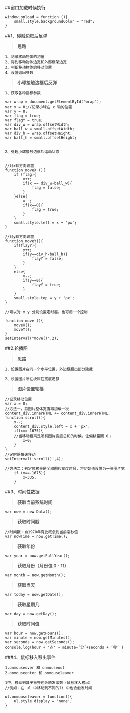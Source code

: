 ##窗口加载时候执行

	window.onload = function (){
		small.style.backgroundColor = "red";
	}
	
##1、碰触边框后反弹

>**思路**
	
	1、记录移动物体的初值
	2、得到移动物体边宽和外部框架边宽
	3、判断移动物体的移动位置
	4、设置返回参数
	
	
>**小球接触边框后反弹**

	1、获取各种指标参数
	
	var wrap = document.getElementById("wrap");
	var x = 0;//记录小球在 x 轴的位置
	var y = 0;
	var flag = true;
	var flagY = true;
	var div_w = wrap.offsetWidth;
	var ball_w = small.offsetWidth;
	var div_h = wrap.offsetHeight;
	var ball_h = small.offsetHeight;
	
	
	2、处理小球接触边框后运动状态
	
	
	//对x轴方向设置
	function moveX (){
		if (flag){
			x++;
			if(x == div_w-ball_w){
				flag = false;
			}
		}else{
			x--;
			if(x==0){
				flag = true;
			}
		}
		small.style.left = x + 'px';
	}
	
	//对y轴方向设置
	function moveY(){
		if(flayY){
			y++;
			if(y==div_h-ball_h){
				flayY = false;
			}
		}
		else{
			y--;
			if(y==0){
				flayY = true;
			}
		}
		small.style.top = y + 'px';
	}
	
	//可以对 x y 分别设置定时器，也可用一个控制
	
	function move (){
		moveX();
		moveY();
	}
	setInterval("move()",2);

		
	
##2.轮播图
>**思路**

	1、设置图片在同一个水平位置，外边框超出部分隐藏
	
	2、设置图片所在块属性宽度足够
	
	
>**图片设置轮播**

	//记录移动位置
	var x = 0;
	//方法一，将图片整体宽度再加载一次
	content_div.innerHTML += content_div.innerHTML;
	function scroll(){
		x--;
		content_div.style.left = x + 'px';
		if(x==-1675){
		//当移动距离是所有图片宽度总和的时候，让偏移量回 0；
			x=0;
		}
	}
	//定时器快速移动
	setInterval('scroll()',4);
	
	//方法二：判定位移量是全部图片宽度时候，将初始值设置为一张图片宽
		if (x==-1675){
			x=335;
		}
	
##3、时间性数据

>**获取当前系统时间**

	var now = new Data();
	
>**获取时间戳**
	
	//时间戳：自1970年有此概念到当前毫秒值
	var nowTime = now.getTime();
		
>**获取年份**
	
	var year = now.getFullYear();
	
	
>**获取月份（月份值 0 - 11）**

	var month = now.getMonth();
	
>**获取当天**

	var today = now.getDate();
	
>**获取星期几**

	var day = now.getDay();
	
	
>**获取时间值**

	var hour = now.getHours();
	var minute = now.getMinutes();
	var seconds = now.getSeconds();
	console.log(hour + '点' + minute+‘分’+seconds + ‘秒’ )
	
	

###4、鼠标移入移出事件

	1.onmouseover 和 onmouseout
	2.onmouseenter 和 onmouseleaver
	
	1中，移动到其子标签也会触发函数（鼠标移入移出）
	//例如：在 ul 中移动到不同的li 中也会触发时间
	
	ul.onmouseleaver = function(){
		ul.style.display = 'none';
	}
